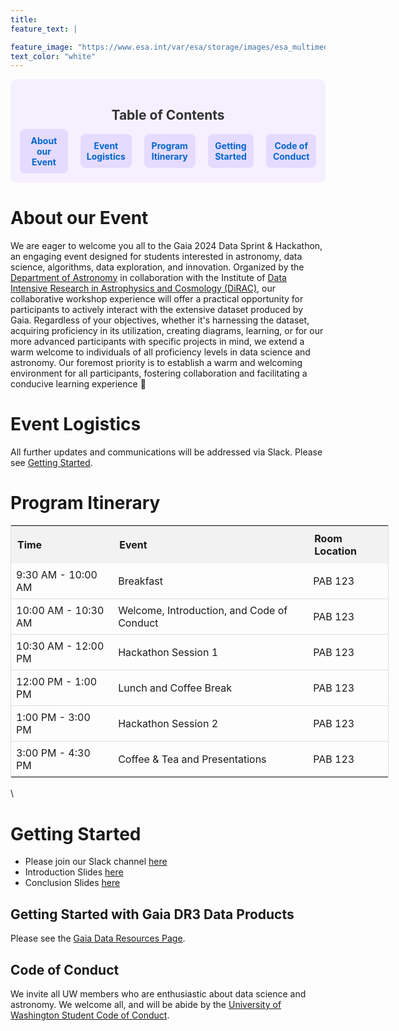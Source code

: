 ```yaml
---
title:
feature_text: |

feature_image: "https://www.esa.int/var/esa/storage/images/esa_multimedia/images/2018/04/gaia_s_sky_in_colour2/17475368-10-eng-GB/Gaia_s_sky_in_colour_pillars.jpg"
text_color: "white"
---
```


<div style="background-color: #f5f0ff; padding: 15px; border-radius: 10px; margin-bottom: 20px; max-width: 1000px; text-align: center;">
    <h2 style="color: #333; margin-bottom: 10px;">Table of Contents</h2>
    <div style="display: flex; gap: 20px; align-items: center; justify-content: center;">
        <div style="background-color: #e5dbff; padding: 10px; border-radius: 8px;">
            <a href="#about-our-event" style="text-decoration: none; color: #0066cc; font-weight: bold;">About our Event</a>
        </div>
        <div style="background-color: #e5dbff; padding: 10px; border-radius: 8px;">
            <a href="#event-logistics" style="text-decoration: none; color: #0066cc; font-weight: bold;">Event Logistics</a>
        </div>
        <div style="background-color: #e5dbff; padding: 10px; border-radius: 8px;">
            <a href="#program-itinerary" style="text-decoration: none; color: #0066cc; font-weight: bold;">Program Itinerary</a>
        </div>
        <div style="background-color: #e5dbff; padding: 10px; border-radius: 8px;">
            <a href="#getting-started" style="text-decoration: none; color: #0066cc; font-weight: bold;">Getting Started</a>
        </div>
        <div style="background-color: #e5dbff; padding: 10px; border-radius: 8px;">
            <a href="#code-of-conduct" style="text-decoration: none; color: #0066cc; font-weight: bold;">Code of Conduct</a>
        </div>
    </div>
</div>






# About our Event

We are eager to welcome you all to the Gaia 2024 Data Sprint & Hackathon, an engaging event designed for students interested in astronomy, data science, algorithms, data exploration, and innovation. Organized by the [Department of Astronomy](https://astro.washington.edu/) in collaboration with the Institute of [Data Intensive Research in Astrophysics and Cosmology (DiRAC)](https://dirac.astro.washington.edu/), our collaborative workshop experience will offer a practical opportunity for participants to actively interact with the extensive dataset produced by Gaia. Regardless of your objectives, whether it's harnessing the dataset, acquiring proficiency in its utilization, creating diagrams, learning, or for our more advanced participants with specific projects in mind, we extend a warm welcome to individuals of all proficiency levels in data science and astronomy. Our foremost priority is to establish a warm and welcoming environment for all participants, fostering collaboration and facilitating a conducive learning experience :rocket:


# Event Logistics

All further updates and communications will be addressed via Slack. Please see [Getting Started](#getting-started).


# Program Itinerary

<!-- Fancy HTML Table with Breakfast -->
<table style="width:120%; border-collapse: collapse; border: 1px solid #ddd;">
  <tr>
    <th style="text-align: left; padding: 10px; background-color: #f2f2f2;"><b>Time</b></th>
    <th style="text-align: left; padding: 10px; background-color: #f2f2f2;"><b>Event</b></th>
    <th style="text-align: left; padding: 10px; background-color: #f2f2f2;"><b>Room Location</b></th>
  </tr>
  <tr>
    <td style="padding: 8px; border-bottom: 1px solid #ddd;">9:30 AM - 10:00 AM</td>
    <td style="padding: 8px; border-bottom: 1px solid #ddd;">Breakfast</td>
    <td style="padding: 8px; border-bottom: 1px solid #ddd;">PAB 123</td>
  </tr>
  <tr>
    <td style="padding: 8px; border-bottom: 1px solid #ddd;">10:00 AM - 10:30 AM</td>
    <td style="padding: 8px; border-bottom: 1px solid #ddd;">Welcome, Introduction, and Code of Conduct</td>
    <td style="padding: 8px; border-bottom: 1px solid #ddd;">PAB 123</td>
  </tr>
  <tr>
    <td style="padding: 8px; border-bottom: 1px solid #ddd;">10:30 AM - 12:00 PM</td>
    <td style="padding: 8px; border-bottom: 1px solid #ddd;">Hackathon Session 1</td>
    <td style="padding: 8px; border-bottom: 1px solid #ddd;">PAB 123</td>
  </tr>
  <tr>
    <td style="padding: 8px; border-bottom: 1px solid #ddd;">12:00 PM - 1:00 PM</td>
    <td style="padding: 8px; border-bottom: 1px solid #ddd;">Lunch and Coffee Break</td>
    <td style="padding: 8px; border-bottom: 1px solid #ddd;">PAB 123</td>
  </tr>
  <tr>
    <td style="padding: 8px; border-bottom: 1px solid #ddd;">1:00 PM - 3:00 PM</td>
    <td style="padding: 8px; border-bottom: 1px solid #ddd;">Hackathon Session 2</td>
    <td style="padding: 8px; border-bottom: 1px solid #ddd;">PAB 123</td>
  </tr>
  <tr>
    <td style="padding: 8px;">3:00 PM - 4:30 PM</td>
    <td style="padding: 8px;">Coffee & Tea and Presentations</td>
    <td style="padding: 8px;">PAB 123</td>
  </tr>
</table>

\

# Getting Started

- Please join our Slack channel [here](https://join.slack.com/t/slack-m2g4285/shared_invite/zt-2crka25u8-oXYzYBKllYd81IvsC8kUBw)
- Introduction Slides [here](https://docs.google.com/presentation/d/1Njbu2Nk1q7dunjGVb2qnmydA5MqXergVMHjwqCO-sQk/edit?usp=sharing)
- Conclusion Slides [here](https://docs.google.com/presentation/d/1WyhSvMlngvyCVTQwENzZ_MnMEifeFPMXRjN4vqqwN28/edit?usp=sharing)


## Getting Started with Gaia DR3 Data Products
Please see the [Gaia Data Resources Page](https://uw-astro-gaia-datasprint24.netlify.app/about/).


## Code of Conduct
We invite all UW members who are enthusiastic about data science and astronomy. We welcome all, and will be abide by the [University of Washington Student Code of Conduct](https://www.washington.edu/cssc/expectations/).
